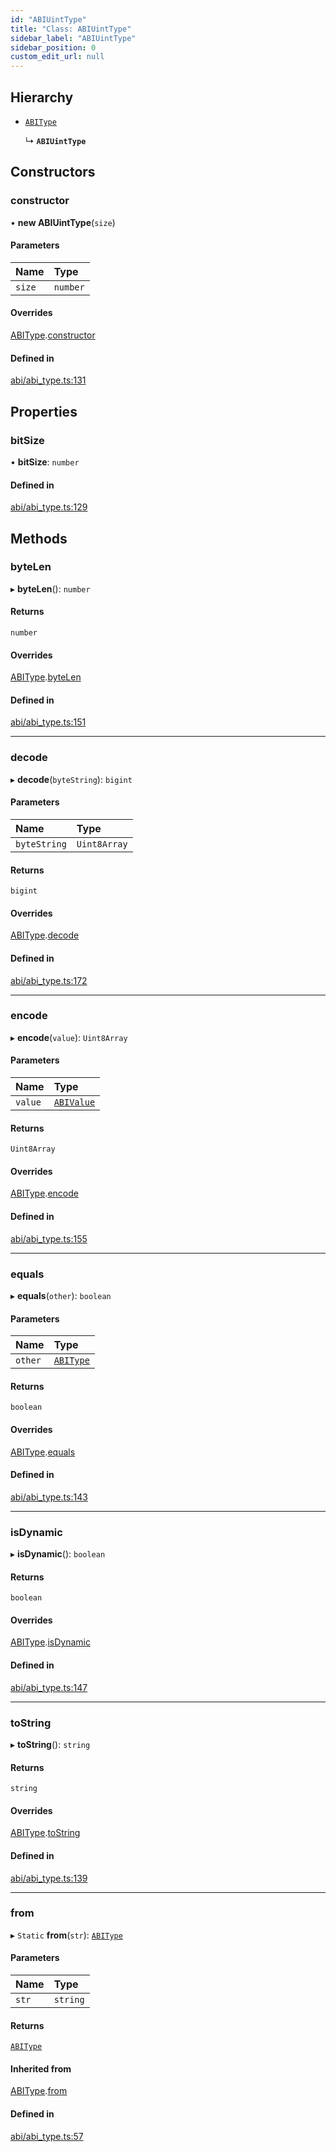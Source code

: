 ```yaml
---
id: "ABIUintType"
title: "Class: ABIUintType"
sidebar_label: "ABIUintType"
sidebar_position: 0
custom_edit_url: null
---
```


## Hierarchy

- [`ABIType`](ABIType.md)

  ↳ **`ABIUintType`**

## Constructors

### constructor

• **new ABIUintType**(`size`)

#### Parameters

| Name | Type |
| :------ | :------ |
| `size` | `number` |

#### Overrides

[ABIType](ABIType.md).[constructor](ABIType.md#constructor)

#### Defined in

[abi/abi_type.ts:131](https://github.com/joe-p/js-algorand-sdk/blob/6a3021f/src/abi/abi_type.ts#L131)

## Properties

### bitSize

• **bitSize**: `number`

#### Defined in

[abi/abi_type.ts:129](https://github.com/joe-p/js-algorand-sdk/blob/6a3021f/src/abi/abi_type.ts#L129)

## Methods

### byteLen

▸ **byteLen**(): `number`

#### Returns

`number`

#### Overrides

[ABIType](ABIType.md).[byteLen](ABIType.md#bytelen)

#### Defined in

[abi/abi_type.ts:151](https://github.com/joe-p/js-algorand-sdk/blob/6a3021f/src/abi/abi_type.ts#L151)

___

### decode

▸ **decode**(`byteString`): `bigint`

#### Parameters

| Name | Type |
| :------ | :------ |
| `byteString` | `Uint8Array` |

#### Returns

`bigint`

#### Overrides

[ABIType](ABIType.md).[decode](ABIType.md#decode)

#### Defined in

[abi/abi_type.ts:172](https://github.com/joe-p/js-algorand-sdk/blob/6a3021f/src/abi/abi_type.ts#L172)

___

### encode

▸ **encode**(`value`): `Uint8Array`

#### Parameters

| Name | Type |
| :------ | :------ |
| `value` | [`ABIValue`](../modules.md#abivalue) |

#### Returns

`Uint8Array`

#### Overrides

[ABIType](ABIType.md).[encode](ABIType.md#encode)

#### Defined in

[abi/abi_type.ts:155](https://github.com/joe-p/js-algorand-sdk/blob/6a3021f/src/abi/abi_type.ts#L155)

___

### equals

▸ **equals**(`other`): `boolean`

#### Parameters

| Name | Type |
| :------ | :------ |
| `other` | [`ABIType`](ABIType.md) |

#### Returns

`boolean`

#### Overrides

[ABIType](ABIType.md).[equals](ABIType.md#equals)

#### Defined in

[abi/abi_type.ts:143](https://github.com/joe-p/js-algorand-sdk/blob/6a3021f/src/abi/abi_type.ts#L143)

___

### isDynamic

▸ **isDynamic**(): `boolean`

#### Returns

`boolean`

#### Overrides

[ABIType](ABIType.md).[isDynamic](ABIType.md#isdynamic)

#### Defined in

[abi/abi_type.ts:147](https://github.com/joe-p/js-algorand-sdk/blob/6a3021f/src/abi/abi_type.ts#L147)

___

### toString

▸ **toString**(): `string`

#### Returns

`string`

#### Overrides

[ABIType](ABIType.md).[toString](ABIType.md#tostring)

#### Defined in

[abi/abi_type.ts:139](https://github.com/joe-p/js-algorand-sdk/blob/6a3021f/src/abi/abi_type.ts#L139)

___

### from

▸ `Static` **from**(`str`): [`ABIType`](ABIType.md)

#### Parameters

| Name | Type |
| :------ | :------ |
| `str` | `string` |

#### Returns

[`ABIType`](ABIType.md)

#### Inherited from

[ABIType](ABIType.md).[from](ABIType.md#from)

#### Defined in

[abi/abi_type.ts:57](https://github.com/joe-p/js-algorand-sdk/blob/6a3021f/src/abi/abi_type.ts#L57)
